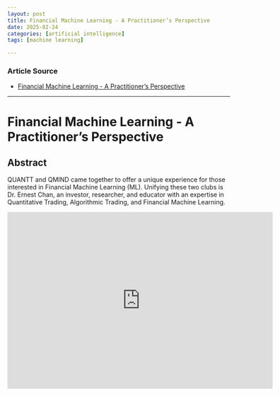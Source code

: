 ```yaml
---
layout: post
title: Financial Machine Learning - A Practitioner’s Perspective
date: 2025-02-24
categories: [artificial intelligence]
tags: [machine learning]

---
```


### Article Source


* [Financial Machine Learning - A Practitioner’s Perspective](https://www.youtube.com/watch?v=BhaJVZNpL4M)

---


# Financial Machine Learning - A Practitioner’s Perspective

## Abstract

QUANTT and QMIND came together to offer a unique experience for those interested in Financial Machine Learning (ML). Unifying these two clubs is Dr. Ernest Chan, an investor, researcher, and educator with an expertise in Quantitative Trading, Algorithmic Trading, and Financial Machine Learning.

<iframe width="600" height="400" src="https://www.youtube.com/embed/BhaJVZNpL4M?si=w_ipP59v2yl1f7lQ" title="YouTube video player" frameborder="0" allow="accelerometer; autoplay; clipboard-write; encrypted-media; gyroscope; picture-in-picture; web-share" referrerpolicy="strict-origin-when-cross-origin" allowfullscreen></iframe>